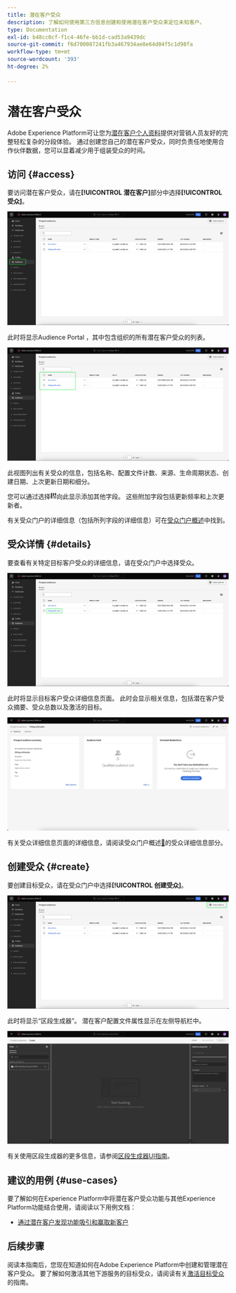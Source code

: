 ```yaml
---
title: 潜在客户受众
description: 了解如何使用第三方信息创建和使用潜在客户受众来定位未知客户。
type: Documentation
exl-id: b48cc0cf-f1c4-46fe-bb1d-cad53a9439dc
source-git-commit: f6d700087241fb3a467934ae8e64d04f5c1d98fa
workflow-type: tm+mt
source-wordcount: '393'
ht-degree: 2%

---
```


# 潜在客户受众

Adobe Experience Platform可让您为[潜在客户个人资料](../../profile/ui/prospect-profile.md)提供对营销人员友好的完整轻松复杂的分段体验。 通过创建您自己的潜在客户受众，同时负责任地使用合作伙伴数据，您可以显着减少用于组装受众的时间。

## 访问 {#access}

要访问潜在客户受众，请在&#x200B;**[!UICONTROL 潜在客户]**&#x200B;部分中选择&#x200B;**[!UICONTROL 受众]**。

![在[!UICONTROL 潜在客户]部分中突出显示了[!UICONTROL 受众]按钮。](../images/types/prospect/prospect-audiences.png)

此时将显示Audience Portal ，其中包含组织的所有潜在客户受众的列表。

![属于组织的潜在客户受众已突出显示。](../images/types/prospect/browse-audiences.png)

此视图列出有关受众的信息，包括名称、配置文件计数、来源、生命周期状态、创建日期、上次更新日期和细分。

您可以通过选择![筛选器属性图标](/help/images/icons/column-settings.png)向此显示添加其他字段。 这些附加字段包括更新频率和上次更新者。

有关受众门户的详细信息（包括所列字段的详细信息）可在[受众门户概述](../ui/audience-portal.md#list)中找到。

## 受众详情 {#details}

要查看有关特定目标客户受众的详细信息，请在受众门户中选择受众。

![已突出显示特定的潜在客户受众。](../images/types/prospect/select-specific-audience.png)

此时将显示目标客户受众详细信息页面。 此时会显示相关信息，包括潜在客户受众摘要、受众总数以及激活的目标。

![将显示目标客户受众详细信息页面。](../images/types/prospect/audience-details.png)

有关受众详细信息页面的详细信息，请阅读受众门户概述[&#128279;](../ui/audience-portal.md#audience-details)的受众详细信息部分。

## 创建受众 {#create}

要创建目标受众，请在受众门户中选择&#x200B;**[!UICONTROL 创建受众]**。

![目标客户受众浏览页面上突出显示[!UICONTROL 创建受众]按钮。](../images/types/prospect/select-create-audience.png)

此时将显示“区段生成器”。 潜在客户配置文件属性显示在左侧导航栏中。

![将显示区段生成器。 请注意，唯一可用的属性是Prospect Profile类。](../images/types/prospect/segment-builder.png)

有关使用区段生成器的更多信息，请参阅[区段生成器UI指南](../ui/segment-builder.md)。

## 建议的用例 {#use-cases}

要了解如何在Experience Platform中将潜在客户受众功能与其他Experience Platform功能结合使用，请阅读以下用例文档：

- [通过潜在客户发现功能吸引和赢取新客户](../../rtcdp/partner-data/prospecting.md)

## 后续步骤

阅读本指南后，您现在知道如何在Adobe Experience Platform中创建和管理潜在客户受众。 要了解如何激活其他下游服务的目标受众，请阅读有关[激活目标受众](../../destinations/ui/activate-prospect-audiences.md)的指南。

